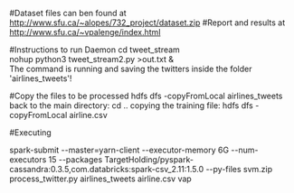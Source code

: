 #Dataset files can ben found at 
http://www.sfu.ca/~alopes/732_project/dataset.zip
#Report and results at
http://www.sfu.ca/~vpalenge/index.html

#Instructions to run Daemon
cd tweet_stream \
nohup python3 tweet_stream2.py >out.txt & \
The command is running and saving the twitters inside the folder 'airlines_tweets'!

#Copy the files to be processed
hdfs dfs -copyFromLocal  airlines_tweets
back to the main directory: cd ..
copying the training file: hdfs dfs -copyFromLocal airline.csv

#Executing

spark-submit --master=yarn-client --executor-memory 6G --num-executors 15 --packages TargetHolding/pyspark-cassandra:0.3.5,com.databricks:spark-csv_2.11:1.5.0 --py-files svm.zip process_twitter.py airlines_tweets airline.csv vap 







